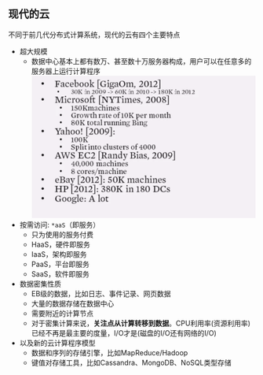 ## 现代的云

不同于前几代分布式计算系统，现代的云有四个主要特点
+ 超大规模
    + 数据中心基本上都有数万、甚至数十万服务器构成，用户可以在任意多的服务器上运行计算程序![](https://github.com/s09g/notes/raw/master/cloud/3.%20%E7%8E%B0%E4%BB%A3%E7%9A%84%E4%BA%91/assets/1.png)
+ 按需访问: `*aaS`（即服务）
    + 只为使用的服务付费
    + HaaS，硬件即服务
    + IaaS，架构即服务
    + PaaS，平台即服务
    + SaaS，软件即服务
+ 数据密集性质
    + EB级的数据，比如日志、事件记录、网页数据
    + 大量的数据存储在数据中心
    + 需要附近的计算节点
    + 对于密集计算来说，**关注点从计算转移到数据**。CPU利用率(资源利用率)已经不再是最主要的度量，I/O才是(磁盘的I/O还有网络的I/O)
+ 以及新的云计算程序模型
    + 数据和序列的存储引擎，比如MapReduce/Hadoop
    + 键值对存储工具，比如Cassandra、MongoDB、NoSQL类型存储
